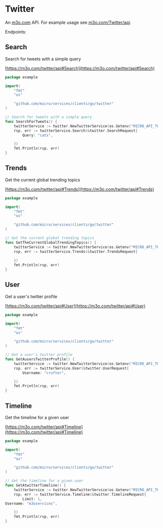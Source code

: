 # Twitter

An [m3o.com](https://m3o.com) API. For example usage see [m3o.com/Twitter/api](https://m3o.com/Twitter/api).

Endpoints:

## Search

Search for tweets with a simple query


[https://m3o.com/twitter/api#Search](https://m3o.com/twitter/api#Search)

```go
package example

import(
	"fmt"
	"os"

	"github.com/micro/services/clients/go/twitter"
)

// Search for tweets with a simple query
func SearchForTweets() {
	twitterService := twitter.NewTwitterService(os.Getenv("MICRO_API_TOKEN"))
	rsp, err := twitterService.Search(&twitter.SearchRequest{
		Query: "cats",

	})
	fmt.Println(rsp, err)
}
```
## Trends

Get the current global trending topics


[https://m3o.com/twitter/api#Trends](https://m3o.com/twitter/api#Trends)

```go
package example

import(
	"fmt"
	"os"

	"github.com/micro/services/clients/go/twitter"
)

// Get the current global trending topics
func GetTheCurrentGlobalTrendingTopics() {
	twitterService := twitter.NewTwitterService(os.Getenv("MICRO_API_TOKEN"))
	rsp, err := twitterService.Trends(&twitter.TrendsRequest{
		
	})
	fmt.Println(rsp, err)
}
```
## User

Get a user's twitter profile


[https://m3o.com/twitter/api#User](https://m3o.com/twitter/api#User)

```go
package example

import(
	"fmt"
	"os"

	"github.com/micro/services/clients/go/twitter"
)

// Get a user's twitter profile
func GetAusersTwitterProfile() {
	twitterService := twitter.NewTwitterService(os.Getenv("MICRO_API_TOKEN"))
	rsp, err := twitterService.User(&twitter.UserRequest{
		Username: "crufter",

	})
	fmt.Println(rsp, err)
}
```
## Timeline

Get the timeline for a given user


[https://m3o.com/twitter/api#Timeline](https://m3o.com/twitter/api#Timeline)

```go
package example

import(
	"fmt"
	"os"

	"github.com/micro/services/clients/go/twitter"
)

// Get the timeline for a given user
func GetAtwitterTimeline() {
	twitterService := twitter.NewTwitterService(os.Getenv("MICRO_API_TOKEN"))
	rsp, err := twitterService.Timeline(&twitter.TimelineRequest{
		Limit: 1,
Username: "m3oservices",

	})
	fmt.Println(rsp, err)
}
```
